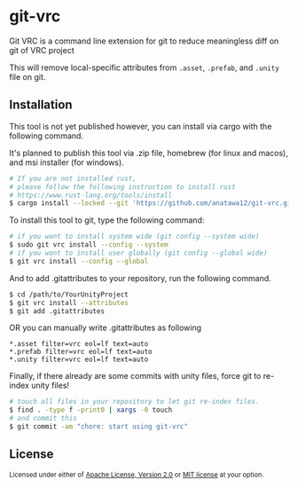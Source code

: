 # git-vrc

Git VRC is a command line extension for git to reduce meaningless diff on git of VRC project 

This will remove local-specific attributes from `.asset`, `.prefab`, and `.unity` file on git.

## Installation

This tool is not yet published however, you can install via cargo with the following command.

It's planned to publish this tool via .zip file, homebrew (for linux and macos), and msi installer (for windows).

```sh
# If you are not installed rust,
# please follow the following instruction to install rust
# https://www.rust-lang.org/tools/install
$ cargo install --locked --git 'https://github.com/anatawa12/git-vrc.git'
```

To install this tool to git, type the following command:

```sh
# if you want to install system wide (git config --system wide)
$ sudo git vrc install --config --system
# if you want to install user globally (git config --global wide)
$ git vrc install --config --global
```

And to add .gitattributes to your repository, run the following command.

```sh
$ cd /path/to/YourUnityProject
$ git vrc install --attributes
$ git add .gitattributes
```

OR you can manually write .gitattributes as following

```gitattributes
*.asset filter=vrc eol=lf text=auto
*.prefab filter=vrc eol=lf text=auto
*.unity filter=vrc eol=lf text=auto
```

Finally, if there already are some commits with unity files,
force git to re-index unity files!

```sh
# touch all files in your repository to let git re-index files.
$ find . -type f -print0 | xargs -0 touch
# and commit this
$ git commit -am "chore: start using git-vrc"
```

## License

<sub>

Licensed under either of [Apache License, Version 2.0](LICENSE-APACHE) or [MIT license](LICENSE-MIT) at your option.

</sub>
